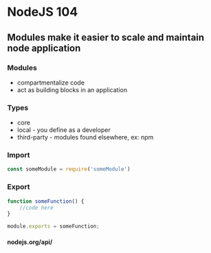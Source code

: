 # NodeJS 104
## Modules make it easier to scale and maintain node application

### Modules
- compartmentalize code
- act as building blocks in an application

### Types
- core
- local - you define as a developer
- third-party - modules found elsewhere, ex: npm

### Import
```javascript
const someModule = require('someModule')
```

### Export
```javascript
function someFunction() {
    //code here
}

module.exports = someFunction; 
```

#### nodejs.org/api/